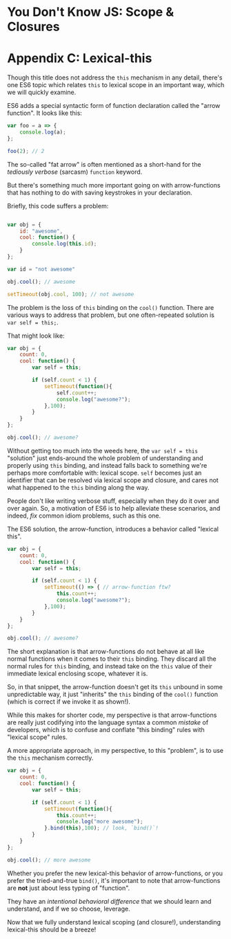# You Don't Know JS: Scope & Closures
# Appendix C: Lexical-this

Though this title does not address the `this` mechanism in any detail, there's one ES6 topic which relates `this` to lexical scope in an important way, which we will quickly examine.

ES6 adds a special syntactic form of function declaration called the "arrow function". It looks like this:

```js
var foo = a => {
	console.log(a);
};

foo(2); // 2
```

The so-called "fat arrow" is often mentioned as a short-hand for the *tediously verbose* (sarcasm) `function` keyword.

But there's something much more important going on with arrow-functions that has nothing to do with saving keystrokes in your declaration.

Briefly, this code suffers a problem:

```js

var obj = {
	id: "awesome",
	cool: function() {
		console.log(this.id);
	}
};

var id = "not awesome"

obj.cool(); // awesome

setTimeout(obj.cool, 100); // not awesome
```

The problem is the loss of `this` binding on the `cool()` function. There are various ways to address that problem, but one often-repeated solution is `var self = this;`.

That might look like:

```js
var obj = {
	count: 0,
	cool: function() {
		var self = this;

		if (self.count < 1) {
			setTimeout(function(){
				self.count++;
				console.log("awesome?");
			},100);
		}
	}
};

obj.cool(); // awesome?
```

Without getting too much into the weeds here, the `var self = this` "solution" just ends-around the whole problem of understanding and properly using `this` binding, and instead falls back to something we're perhaps more comfortable with: lexical scope. `self` becomes just an identifier that can be resolved via lexical scope and closure, and cares not what happened to the `this` binding along the way.

People don't like writing verbose stuff, especially when they do it over and over again. So, a motivation of ES6 is to help alleviate these scenarios, and indeed, *fix* common idiom problems, such as this one.

The ES6 solution, the arrow-function, introduces a behavior called "lexical this".

```js
var obj = {
	count: 0,
	cool: function() {
		var self = this;

		if (self.count < 1) {
			setTimeout(() => { // arrow-function ftw?
				this.count++;
				console.log("awesome?");
			},100);
		}
	}
};

obj.cool(); // awesome?
```

The short explanation is that arrow-functions do not behave at all like normal functions when it comes to their `this` binding. They discard all the normal rules for `this` binding, and instead take on the `this` value of their immediate lexical enclosing scope, whatever it is.

So, in that snippet, the arrow-function doesn't get its `this` unbound in some unpredictable way, it just "inherits" the `this` binding of the `cool()` function (which is correct if we invoke it as shown!).

While this makes for shorter code, my perspective is that arrow-functions are really just codifying into the language syntax a common *mistake* of developers, which is to confuse and conflate "this binding" rules with "lexical scope" rules.

A more appropriate approach, in my perspective, to this "problem", is to use the `this` mechanism correctly.

```js
var obj = {
	count: 0,
	cool: function() {
		var self = this;

		if (self.count < 1) {
			setTimeout(function(){
				this.count++;
				console.log("more awesome");
			}.bind(this),100); // look, `bind()`!
		}
	}
};

obj.cool(); // more awesome
```

Whether you prefer the new lexical-this behavior of arrow-functions, or you prefer the tried-and-true `bind()`, it's important to note that arrow-functions are **not** just about less typing of "function".

They have an *intentional behavioral difference* that we should learn and understand, and if we so choose, leverage.

Now that we fully understand lexical scoping (and closure!), understanding lexical-this should be a breeze!
